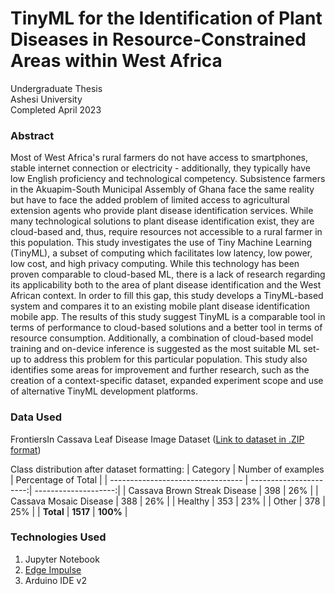 # TinyML for the Identification of Plant Diseases in Resource-Constrained Areas within West Africa
Undergraduate Thesis <br />
Ashesi University <br />
Completed April 2023

### Abstract
Most of West Africa's rural farmers do not have access to smartphones, stable internet connection or electricity - additionally, they typically have low English proficiency and technological competency. Subsistence farmers in the Akuapim-South Municipal Assembly of Ghana face the same reality but have to face the added problem of limited access to agricultural extension agents who provide plant disease identification services. While many technological solutions to plant disease identification exist, they are cloud-based and, thus, require resources not accessible to a rural farmer in this population.  This study investigates the use of Tiny Machine Learning (TinyML), a subset of computing which facilitates low latency, low power, low cost, and high privacy computing. While this technology has been proven comparable to cloud-based ML, there is a lack of research regarding its applicability both to the area of plant disease identification and the West African context. In order to fill this gap, this study develops a TinyML-based system and compares it to an existing mobile plant disease identification mobile app. The results of this study suggest TinyML is a comparable tool in terms of performance to cloud-based solutions and a better tool in terms of resource consumption. Additionally, a combination of cloud-based model training and on-device inference is suggested as the most suitable ML set-up to address this problem for this particular population.  This study also identifies some areas for improvement and further research, such as the creation of a context-specific dataset, expanded experiment scope and use of alternative TinyML development platforms. 

### Data Used
FrontiersIn Cassava Leaf Disease Image Dataset ([Link to dataset in .ZIP format](https://scholarsphere.psu.edu/resources/215d1acd-2c1e-440b-a27a-03d212761ef7))

Class distribution after dataset formatting:
| Category                          | Number of examples     | Percentage of Total  |
| --------------------------------- | ----------------------:| --------------------:|
| Cassava Brown Streak Disease      | 398                    | 26%                  |
| Cassava Mosaic Disease            | 388                    | 26%                  |
| Healthy                           | 353                    | 23%                  | 
| Other                             | 378                    | 25%                  |
| **Total**                         | **1517**               | **100%**             |

### Technologies Used
1. Jupyter Notebook
2. [Edge Impulse](https://www.edgeimpulse.com/)
3. Arduino IDE v2
